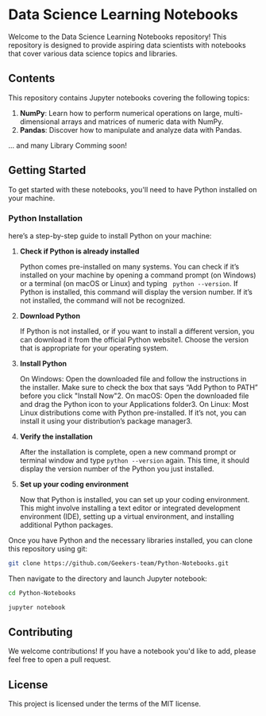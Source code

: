 

# Data Science Learning Notebooks

Welcome to the Data Science Learning Notebooks repository! This repository is designed to provide aspiring data scientists with notebooks that cover various data science topics and libraries.

## Contents

This repository contains Jupyter notebooks covering the following topics:

1. **NumPy**: Learn how to perform numerical operations on large, multi-dimensional arrays and matrices of numeric data with NumPy.
2. **Pandas**: Discover how to manipulate and analyze data with Pandas.
<!--
3. **Matplotlib**: Get started with data visualization with Matplotlib.
4. **Scikit-learn**: Dive into machine learning with Scikit-learn.
5. **TensorFlow**: Explore deep learning with TensorFlow.
5. **Pytorch**: Explore deep learning with Pytorch.
-->
... and many Library Comming soon!

## Getting Started

To get started with these notebooks, you'll need to have Python installed on your machine.
### Python Installation
here’s a step-by-step guide to install Python on your machine:

1. **Check if Python is already installed**

    Python comes pre-installed on many systems. You can check if it’s installed on your machine by opening a command prompt (on Windows) or a terminal (on macOS or Linux) and typing ``` python --version```. If Python is installed, this command will display the version number. If it’s not installed, the command will not be recognized.
2. **Download Python** 

    If Python is not installed, or if you want to install a different version, you can download it from the official Python website1. Choose the version that is appropriate for your operating system.
3. **Install Python**

    On Windows: Open the downloaded file and follow the instructions in the installer. Make sure to check the box that says “Add Python to PATH” before you click "Install Now"2.
    On macOS: Open the downloaded file and drag the Python icon to your Applications folder3.
    On Linux: Most Linux distributions come with Python pre-installed. If it’s not, you can install it using your distribution’s package manager3.
4. **Verify the installation**

    After the installation is complete, open a new command prompt or terminal window and type ```python --version``` again. This time, it should display the version number of the Python you just installed.
5. **Set up your coding environment** 

    Now that Python is installed, you can set up your coding environment. This might involve installing a text editor or integrated development environment (IDE), setting up a virtual environment, and installing additional Python packages.


Once you have Python and the necessary libraries installed, you can clone this repository using git:

```bash
git clone https://github.com/Geekers-team/Python-Notebooks.git
```

Then navigate to the directory and launch Jupyter notebook:

```bash
cd Python-Notebooks

jupyter notebook
```

## Contributing

We welcome contributions! If you have a notebook you'd like to add, please feel free to open a pull request.

## License

This project is licensed under the terms of the MIT license.


